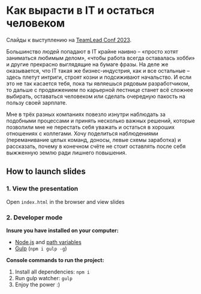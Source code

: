 # Как вырасти в IT и остаться человеком

Слайды к выступлению на [TeamLead Conf 2023](https://teamleadconf.ru/moscow/2023/abstracts/9716).

Большинство людей попадают в IT крайне наивно – «просто хотят заниматься любимым делом», «чтобы работа всегда оставалась хобби» и другие прекрасно выглядящие на бумаге фразы. На деле же оказывается, что IT такая же бизнес-индустрия, как и все остальные – здесь плетут интриги, строят козни и подсиживают начальство. И если это не так касается тебя, пока ты являешься рядовым разработчиком, то дальше с продвижением по карьерной лестнице станет всё сложнее выбирать, оставаться человеком или сделать очередную пакость на пользу своей зарплате.

Мне в трёх разных компаниях повезло изнутри наблюдать за подобными процессами и принять несколько важных решений, которые позволили мне не перестать себя уважать и остаться в хороших отношениях с коллегами. Хочу поделиться наблюдениями (переманивание целых команд, доносы, левые схемы заработка) и рассказать, почему в конечном счёте не стоит оставлять после себя выжженную землю ради лишнего повышения.

## How to launch slides
### 1. View the presentation
Open `index.html` in the browser and view slides

### 2. Developer mode

__Insure you have installed on your computer:__

* [Node.js](https://nodejs.org/en/download/) and [path variables](http://stackoverflow.com/questions/8278143/node-js-how-to-run-node-command-from-any-path)
* [Gulp](http://gulpjs.com/) (`npm i gulp -g`)

__Console commands to run the project:__

1. Install all dependenсies: `npm i`
2. Run gulp watcher: `gulp`
3. Enjoy the power :)

